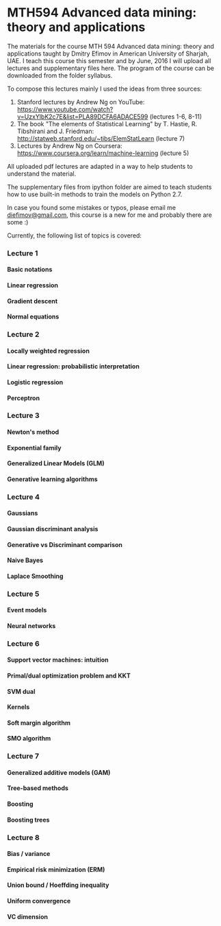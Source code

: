 # MTH594 Advanced data mining: theory and applications

The materials for the course MTH 594 Advanced data mining: theory and applications taught by Dmitry Efimov in American University of Sharjah, UAE.
I teach this course this semester and by June, 2016 I will upload all lectures and supplementary files here. The program of the course can be downloaded from the folder syllabus.

To compose this lectures mainly I used the ideas from three sources: 

1. Stanford lectures by Andrew Ng on YouTube: https://www.youtube.com/watch?v=UzxYlbK2c7E&list=PLA89DCFA6ADACE599 (lectures 1-6, 8-11)
2. The book "The elements of Statistical Learning" by T. Hastie, R. Tibshirani and J. Friedman: http://statweb.stanford.edu/~tibs/ElemStatLearn (lecture 7)
3. Lectures by Andrew Ng on Coursera: https://www.coursera.org/learn/machine-learning (lecture 5)

All uploaded pdf lectures are adapted in a way to help students to understand the material.

The supplementary files from ipython folder are aimed to teach students how to use built-in methods to train the models on Python 2.7.

In case you found some mistakes or typos, please email me diefimov@gmail.com, this course is a new for me and probably there are some :)

Currently, the following list of topics is covered:

### Lecture 1
#### Basic notations
#### Linear regression
#### Gradient descent
#### Normal equations

### Lecture 2
#### Locally weighted regression
#### Linear regression: probabilistic interpretation
#### Logistic regression
#### Perceptron

### Lecture 3
#### Newton's method
#### Exponential family
#### Generalized Linear Models (GLM)
#### Generative learning algorithms

### Lecture 4
#### Gaussians
#### Gaussian discriminant analysis
#### Generative vs Discriminant comparison
#### Naive Bayes
#### Laplace Smoothing

### Lecture 5
#### Event models
#### Neural networks

### Lecture 6
#### Support vector machines: intuition
#### Primal/dual optimization problem and KKT
#### SVM dual
#### Kernels
#### Soft margin algorithm
#### SMO algorithm

### Lecture 7
#### Generalized additive models (GAM)
#### Tree-based methods
#### Boosting
#### Boosting trees

### Lecture 8
#### Bias / variance
#### Empirical risk minimization (ERM)
#### Union bound / Hoeffding inequality
#### Uniform convergence
#### VC dimension


